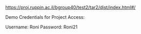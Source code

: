 https://proj.ruppin.ac.il/bgroup40/test2/tar2/dist/index.html#/

Demo Credentials for Project Access:

Username: Roni
Password: Roni21
